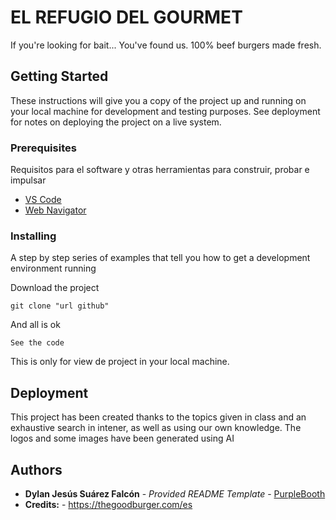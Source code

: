 # EL REFUGIO DEL GOURMET

If you're looking for bait... You've found us. 100% beef burgers made fresh.

## Getting Started

These instructions will give you a copy of the project up and running on
your local machine for development and testing purposes. See deployment
for notes on deploying the project on a live system.

### Prerequisites

Requisitos para el software y otras herramientas para construir, probar e impulsar
- [VS Code](https://code.visualstudio.com/download/)
- [Web Navigator](https://www.google.com/intl/es_es/chrome/)

### Installing

  A step by step series of examples that tell you how to get a development
  environment running

Download the project

    git clone "url github"

And all is ok

    See the code

This is only for view de project in your local machine.

## Deployment

This project has been created thanks to the topics given in class and an exhaustive search in intener, as well as using our own knowledge. The logos and some images have been generated using AI

## Authors

  - **Dylan Jesús Suárez Falcón** - *Provided README Template* -
    [PurpleBooth](https://github.com/PurpleBooth)
  - **Credits:** - https://thegoodburger.com/es
